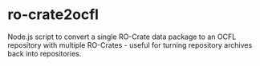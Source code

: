 # ro-crate2ocfl
Node.js script to convert a single RO-Crate data package to an OCFL repository with multiple RO-Crates - useful for turning repository archives back into repositories.
